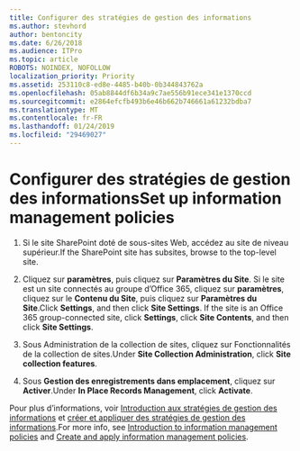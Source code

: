 ```yaml
---
title: Configurer des stratégies de gestion des informations
ms.author: stevhord
author: bentoncity
ms.date: 6/26/2018
ms.audience: ITPro
ms.topic: article
ROBOTS: NOINDEX, NOFOLLOW
localization_priority: Priority
ms.assetid: 253110c8-ed8e-4485-b40b-0b344843762a
ms.openlocfilehash: 05ab8844df6b34a9c7ae556b91ece341e1370ccd
ms.sourcegitcommit: e2864efcfb493b6e46b662b746661a61232bdba7
ms.translationtype: MT
ms.contentlocale: fr-FR
ms.lasthandoff: 01/24/2019
ms.locfileid: "29469027"
---
```

# <a name="set-up-information-management-policies"></a><span data-ttu-id="725cf-102">Configurer des stratégies de gestion des informations</span><span class="sxs-lookup"><span data-stu-id="725cf-102">Set up information management policies</span></span>

1. <span data-ttu-id="725cf-103">Si le site SharePoint doté de sous-sites Web, accédez au site de niveau supérieur.</span><span class="sxs-lookup"><span data-stu-id="725cf-103">If the SharePoint site has subsites, browse to the top-level site.</span></span>
    
2. <span data-ttu-id="725cf-p101">Cliquez sur **paramètres**, puis cliquez sur **Paramètres du Site**. Si le site est un site connectés au groupe d’Office 365, cliquez sur **paramètres**, cliquez sur le **Contenu du Site**, puis cliquez sur **Paramètres du Site**.</span><span class="sxs-lookup"><span data-stu-id="725cf-p101">Click **Settings**, and then click **Site Settings**. If the site is an Office 365 group-connected site, click **Settings**, click **Site Contents**, and then click **Site Settings**.</span></span>
    
3. <span data-ttu-id="725cf-106">Sous Administration de la collection de sites, cliquez sur Fonctionnalités de la collection de sites.</span><span class="sxs-lookup"><span data-stu-id="725cf-106">Under **Site Collection Administration**, click **Site collection features**.</span></span>
    
4. <span data-ttu-id="725cf-107">Sous **Gestion des enregistrements dans emplacement**, cliquez sur **Activer**.</span><span class="sxs-lookup"><span data-stu-id="725cf-107">Under **In Place Records Management**, click **Activate**.</span></span>
    
<span data-ttu-id="725cf-108">Pour plus d’informations, voir [Introduction aux stratégies de gestion des informations](https://go.microsoft.com/fwlink/?linkid=404239) et [créer et appliquer des stratégies de gestion des informations](https://go.microsoft.com/fwlink/?linkid=2003916).</span><span class="sxs-lookup"><span data-stu-id="725cf-108">For more info, see [Introduction to information management policies](https://go.microsoft.com/fwlink/?linkid=404239) and [Create and apply information management policies](https://go.microsoft.com/fwlink/?linkid=2003916).</span></span>
  

